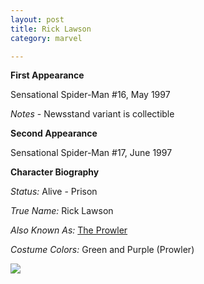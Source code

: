 ```yaml
---
layout: post
title: Rick Lawson
category: marvel

---
```


**First Appearance**

Sensational Spider-Man #16, May 1997

*Notes* - Newsstand variant is collectible

**Second Appearance**

Sensational Spider-Man #17, June 1997

**Character Biography**

*Status:* Alive - Prison

*True Name:* Rick Lawson

*Also Known As:*  <a href="http://comicfirsts.com/the-prowler.html">The Prowler</a>

*Costume Colors:*  Green and Purple (Prowler)

<img src="http://comicfirsts.com/images/marvel/the-sensational-spider-man-16.jpg">
